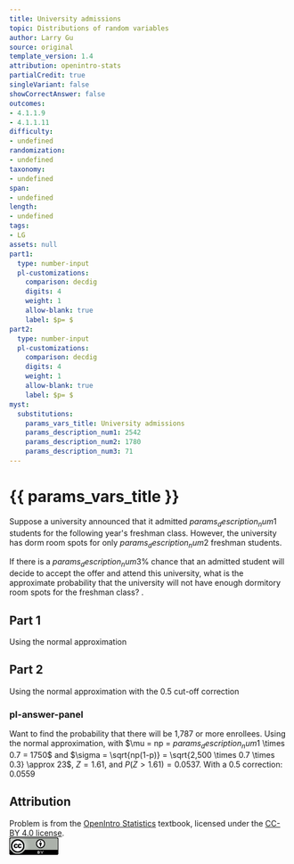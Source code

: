 ```yaml
---
title: University admissions
topic: Distributions of random variables
author: Larry Gu
source: original
template_version: 1.4
attribution: openintro-stats
partialCredit: true
singleVariant: false
showCorrectAnswer: false
outcomes:
- 4.1.1.9
- 4.1.1.11
difficulty:
- undefined
randomization:
- undefined
taxonomy:
- undefined
span:
- undefined
length:
- undefined
tags:
- LG
assets: null
part1:
  type: number-input
  pl-customizations:
    comparison: decdig
    digits: 4
    weight: 1
    allow-blank: true
    label: $p= $
part2:
  type: number-input
  pl-customizations:
    comparison: decdig
    digits: 4
    weight: 1
    allow-blank: true
    label: $p= $
myst:
  substitutions:
    params_vars_title: University admissions
    params_description_num1: 2542
    params_description_num2: 1780
    params_description_num3: 71
---
```

# {{ params_vars_title }}
Suppose a university announced that it admitted ${{ params_description_num1 }}$ students for the following year's freshman class. However, the university has dorm room spots for only ${{ params_description_num2 }}$ freshman students.

If there is a ${{ params_description_num3 }}$% chance that an admitted student will decide to accept the offer and attend this university, what is the approximate probability that the university will not have enough dormitory room spots for the freshman class? .

## Part 1

Using the normal approximation

## Part 2

Using the normal approximation with the 0.5 cut-off correction

### pl-answer-panel

Want to find the probability that there will be 1,787 or more enrollees.
Using the normal approximation, with
$\mu = np = ${{ params_description_num1 }}$ \times 0.7 = 1750$ and
$\sigma = \sqrt{np(1-p)} = \sqrt{2,500 \times 0.7 \times 0.3} \approx 23$,
$Z = 1.61$, and $P(Z > 1.61) = 0.0537$. With a 0.5 correction: 0.0559

## Attribution

Problem is from the [OpenIntro Statistics](https://openintro.org/book/os/) textbook, licensed under the [CC-BY 4.0 license](https://creativecommons.org/licenses/by/4.0/).<br>![Image representing the Creative Commons 4.0 BY license.](https://raw.githubusercontent.com/firasm/bits/master/by.png)